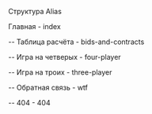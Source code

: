 Структура                   Alias

Главная                   - index

-- Таблица расчёта        - bids-and-contracts   
   
-- Игра на четверых       - four-player

-- Игра на троих          - three-player

-- Обратная связь         - wtf

-- 404					  - 404